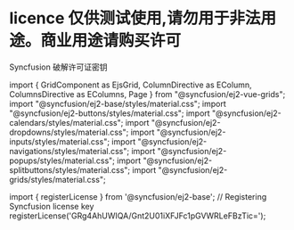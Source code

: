 # licence 仅供测试使用,请勿用于非法用途。商业用途请购买许可
Syncfusion 破解许可证密钥

import { GridComponent as EjsGrid, ColumnDirective as EColumn, ColumnsDirective as EColumns, Page } from "@syncfusion/ej2-vue-grids";
import "@syncfusion/ej2-base/styles/material.css";
import "@syncfusion/ej2-buttons/styles/material.css";
import "@syncfusion/ej2-calendars/styles/material.css";
import "@syncfusion/ej2-dropdowns/styles/material.css";
import "@syncfusion/ej2-inputs/styles/material.css";
import "@syncfusion/ej2-navigations/styles/material.css";
import "@syncfusion/ej2-popups/styles/material.css";
import "@syncfusion/ej2-splitbuttons/styles/material.css";
import "@syncfusion/ej2-grids/styles/material.css";

import { registerLicense } from '@syncfusion/ej2-base';
// Registering Syncfusion license key
registerLicense('GRg4AhUWIQA/Gnt2U01iXFJFc1pGVWRLeFBzTic=');


